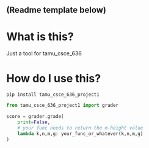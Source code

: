 ## (Readme template below)

# What is this?

Just a tool for tamu_csce_636

# How do I use this?

`pip install tamu_csce_636_project1`


```python
from tamu_csce_636_project1 import grader

score = grader.grade(
    print=False,
    # your func needs to return the m-height value
    lambda k,n,m,g: your_func_or_whatever(k,n,m,g)
)
```
